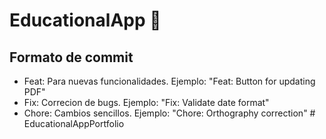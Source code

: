 # EducationalApp 👋

## Formato de commit

- Feat: Para nuevas funcionalidades. Ejemplo: "Feat: Button for updating PDF"
- Fix: Correcion de bugs. Ejemplo: "Fix: Validate date format"
- Chore: Cambios sencillos. Ejemplo: "Chore: Orthography correction"
#   E d u c a t i o n a l A p p P o r t f o l i o  
 